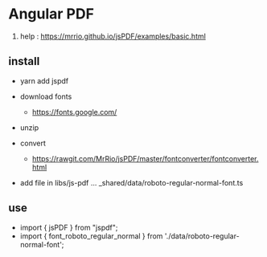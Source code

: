 # Angular PDF

1.  help : https://mrrio.github.io/jsPDF/examples/basic.html <br>

## install
- yarn add jspdf
- download fonts
    * https://fonts.google.com/ <br/>

- unzip
- convert
   * https://rawgit.com/MrRio/jsPDF/master/fontconverter/fontconverter.html

-  add file in  libs/js-pdf ... _shared/data/roboto-regular-normal-font.ts 

## use 
-  import { jsPDF } from "jspdf"; 
-  import { font_roboto_regular_normal } from './data/roboto-regular-normal-font';
